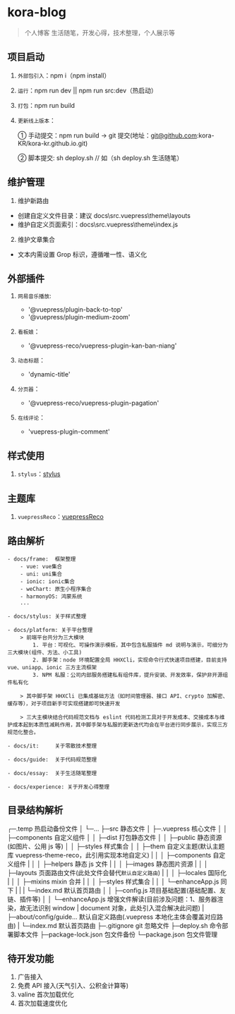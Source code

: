 # kora-blog

> 个人博客 生活随笔，开发心得，技术整理，个人展示等

## 项目启动

1. `外部包引入`：npm i（npm install）
2. `运行`：npm run dev || npm run src:dev（热启动）
3. `打包`：npm run build
4. `更新线上版本`：

    ① 手动提交：npm run build -> git 提交(地址：git@github.com:kora-KR/kora-kr.github.io.git)

    ② 脚本提交: sh deploy.sh <commit message> // 如（sh deploy.sh 生活随笔）

## 维护管理

1. 维护新路由

-   创建自定义文件目录：建议 docs\src\.vuepress\theme\layouts
-   维护自定义页面索引：docs\src\.vuepress\theme\index.js

2. 维护文章集合

-   文本内需设置 Grop 标识，遵循唯一性、语义化

## 外部插件

1. `网易音乐播放`:

    - '@vuepress/plugin-back-to-top'
    - '@vuepress/plugin-medium-zoom'

2. `看板娘`：

    - '@vuepress-reco/vuepress-plugin-kan-ban-niang'

3. `动态标题`：

    - 'dynamic-title'

4. `分页器`：

    - '@vuepress-reco/vuepress-plugin-pagation'

5. `在线评论`：
    - 'vuepress-plugin-comment'

## 样式使用

1. `stylus`：[stylus](https://stylus.bootcss.com/)

## 主题库

1. `vuepressReco`：[vuepressReco](https://vuepress-theme-reco.recoluan.com/)

## 路由解析

    - docs/frame:  框架整理
    	- vue: vue集合
    	- uni: uni集合
    	- ionic: ionic集合
    	- weChart: 原生小程序集合
    	- harmonyOS: 鸿蒙系统
    	...

    - docs/stylus: 关于样式整理

    - docs/platform: 关于平台整理
    	> 前端平台共分为三大模块
    		1. 平台：可视化、可操作演示模板，其中包含私服插件 md 说明与演示，可细分为三大模块(组件、方法、小工具)
    		2. 脚手架：node 环境配置全局 HHXCli，实现命令行式快速项目搭建，目前支持 vue、uniapp、ionic 三方主流框架
    		3. NPM 私服：公司内部服务搭建私有组件库，提升安装、开发效率，保护非开源组件私有化

    	> 其中脚手架 HHXCli 已集成基础方法（如时间管理器、接口 API、crypto 加解密、缓存等），对于项目新手可实现搭建即可快速开发

    	> 三大主模块结合代码规范文档与 eslint 代码检测工具对于开发成本、交接成本与维护成本起到本质性减耗作用，其中脚手架与私服的更新迭代均会在平台进行同步展示，实现三方规范化整合。

    - docs/it:     关于零散技术整理

    - docs/guide:  关于代码规范整理

    - docs/essay:  关于生活随笔整理

    - docs/experience: 关于开发心得整理

## 目录结构解析

┌─.temp 热启动备份文件
│ └─...
├─src 静态文件
│ ├─.vuepress 核心文件
│ │ ├─components 自定义组件
│ │ ├─dist 打包静态文件
│ │ ├─public 静态资源(如图片、公用 js 等)
│ │ ├─styles 样式集合
│ │ ├─them 自定义主题(默认主题库 vuepress-theme-reco，此引用实现本地自定义)
| │ │ ├─components 自定义组件
| │ │ ├─helpers 静态 js 文件
| │ │ ├─images 静态图片资源
| │ │ ├─layouts 页面路由文件(此处文件会替代`默认自定义路由`)
| │ │ ├─locales 国际化
| │ │ ├─mixins mixin 合并
| │ │ ├─styles 样式集合
| │ │ └─enhanceApp.js 同下
| | | └─index.md 默认首页路由
│ │ ├─config.js 项目基础配置(基础配置、友链、插件等)
│ │ └─enhanceApp.js 增强文件解读(目前涉及问题：1、服务器渲染，故无法识别 window | document 对象，此处引入混合解决此问题)
| ├─about/config/guide... 默认自定义路由(.vuepress 本地化主体会覆盖对应路由)
| └─index.md 默认首页路由
├─.gitignore git 忽略文件
├─deploy.sh 命令部署脚本文件
├─package-lock.json 包文件备份
└─package.json 包文件管理

## 待开发功能

1. 广告接入
2. 免费 API 接入(天气引入、公积金计算等)
3. valine 首次加载优化
4. 首次加载速度优化
